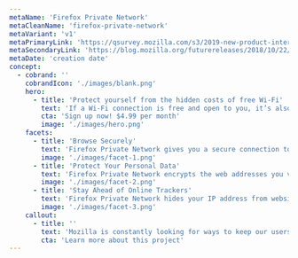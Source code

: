```yaml
---
metaName: 'Firefox Private Network'
metaCleanName: 'firefox-private-network'
metaVariant: 'v1'
metaPrimaryLink: 'https://qsurvey.mozilla.com/s3/2019-new-product-interest'
metaSecondaryLink: 'https://blog.mozilla.org/futurereleases/2018/10/22/testing-new-ways-to-keep-you-safe-online/'
metaDate: 'creation date'
concept:
  - cobrand: ''
    cobrandIcon: './images/blank.png'
    hero:
      - title: 'Protect yourself from the hidden costs of free Wi-Fi'
        text: 'If a Wi-Fi connection is free and open to you, it’s also free and open to everyone  else, including hackers. Firefox Private Network creates a secure, encrypted tunnel to the web to protect your connection and your personal information everywhere you use Firefox.'
        cta: 'Sign up now! $4.99 per month'
        image: './images/hero.png'
    facets:
      - title: 'Browse Securely'
        text: 'Firefox Private Network gives you a secure connection to the internet, even on open Wi-Fi networks.'
        image: './images/facet-1.png'
      - title: 'Protect Your Personal Data'
        text: 'Firefox Private Network encrypts the web addresses you visit and the data you send to help keep passwords, addresses, and credit card numbers safe from hackers.'
        image: './images/facet-2.png'
      - title: 'Stay Ahead of Online Trackers'
        text: 'Firefox Private Network hides your IP address from websites and trackers so it is harder for these companies to profile you and track where you go and what you do online.'
        image: './images/facet-3.png'
    callout:
      - title: ''
        text: 'Mozilla is constantly looking for ways to keep our users safer, build better products, and to help improve the health of the web. This commitment to innovation is a core component of our cultural DNA.'
        cta: 'Learn more about this project'
---
```

